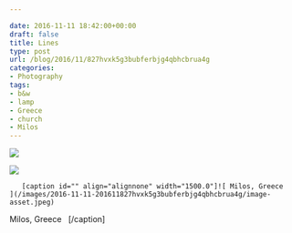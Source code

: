```yaml
---

date: 2016-11-11 18:42:00+00:00
draft: false
title: Lines
type: post
url: /blog/2016/11/827hvxk5g3bubferbjg4qbhcbrua4g
categories:
- Photography
tags:
- b&w
- lamp
- Greece
- church
- Milos
---
```


![](/images/2016-11-11-201611827hvxk5g3bubferbjg4qbhcbrua4g/image-asset.jpeg)

  


  
![](/images/2016-11-11-201611827hvxk5g3bubferbjg4qbhcbrua4g/image-asset.jpeg)

  


  
       [caption id="" align="alignnone" width="1500.0"]![ Milos, Greece   ](/images/2016-11-11-201611827hvxk5g3bubferbjg4qbhcbrua4g/image-asset.jpeg)
 Milos, Greece   [/caption]
